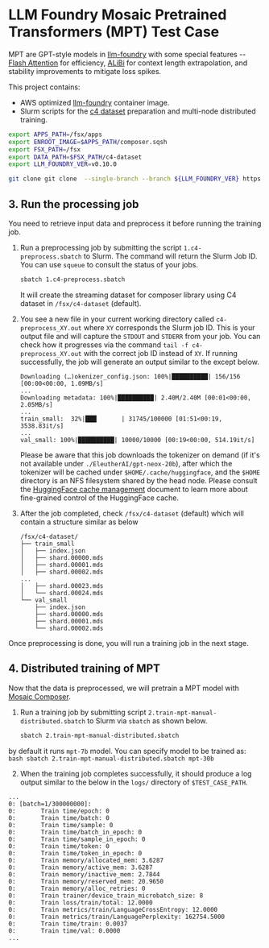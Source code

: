# LLM Foundry Mosaic Pretrained Transformers (MPT) Test Case <!-- omit in toc -->
MPT are GPT-style models in [llm-foundry](https://github.com/mosaicml/llm-foundry/tree/main) with some special features -- [Flash Attention](https://arxiv.org/abs/2205.14135) for efficiency, [ALiBi](https://arxiv.org/abs/2108.12409) for context length extrapolation, and stability improvements to mitigate loss spikes.

This project contains:

* AWS optimized [llm-foundry](https://github.com/mosaicml/llm-foundry/tree/main) container image.
* Slurm scripts for the [c4 dataset](https://huggingface.co/datasets/c4) preparation and multi-node distributed training.

```bash
export APPS_PATH=/fsx/apps
export ENROOT_IMAGE=$APPS_PATH/composer.sqsh
export FSX_PATH=/fsx
export DATA_PATH=$FSX_PATH/c4-dataset
export LLM_FOUNDRY_VER=v0.10.0
```


```bash
git clone git clone  --single-branch --branch ${LLM_FOUNDRY_VER} https://github.com/mosaicml/llm-foundry.git
```


## 3. Run the processing job

You need to retrieve input data and preprocess it before running the training job.

1. Run a preprocessing job by submitting the script `1.c4-preprocess.sbatch` to Slurm. The command will return the Slurm Job ID. You can use `squeue` to consult the status of your jobs.

    ```bash
    sbatch 1.c4-preprocess.sbatch
    ```

    It will create the streaming dataset for composer library using C4 dataset in `/fsx/c4-dataset` (default).

2. You see a new file in your current working directory called `c4-preprocess_XY.out` where `XY` corresponds the Slurm job ID. This is your output file and will capture the `STDOUT` and `STDERR` from your job. You can check how it progresses via the command `tail -f c4-preprocess_XY.out` with the correct job ID instead of `XY`. If running successfully, the job will generate an output similar to the except below.

    ```console
    Downloading (…)okenizer_config.json: 100%|██████████| 156/156 [00:00<00:00, 1.09MB/s]
    ...
    Downloading metadata: 100%|██████████| 2.40M/2.40M [00:01<00:00, 2.05MB/s]
    ...
    train_small:  32%|███▏      | 31745/100000 [01:51<00:19, 3538.83it/s]
    ...
    val_small: 100%|██████████| 10000/10000 [00:19<00:00, 514.19it/s]
    ```

    Please be aware that this job downloads the tokenizer on demand (if it's not available under `./EleutherAI/gpt-neox-20b`), after which the tokenizer will be cached under `$HOME/.cache/huggingface`, and the `$HOME` directory is an NFS filesystem shared by the head node. Please consult the [HuggingFace cache management](https://huggingface.co/docs/datasets/cache) document to learn more about fine-grained control of the HuggingFace cache.

3. After the job completed, check `/fsx/c4-dataset` (default) which will contain a structure similar as below

    ```console
    /fsx/c4-dataset/
    ├── train_small
    │   ├── index.json
    │   ├── shard.00000.mds
    │   ├── shard.00001.mds
    │   ├── shard.00002.mds
    ...
    │   ├── shard.00023.mds
    │   └── shard.00024.mds
    └── val_small
        ├── index.json
        ├── shard.00000.mds
        ├── shard.00001.mds
        └── shard.00002.mds
    ```

Once preprocessing is done, you will run a training job in the next stage.

## 4. Distributed training of MPT

Now that the data is preprocessed, we will pretrain a MPT model with [Mosaic Composer](https://github.com/mosaicml/composer).

1. Run a training job by submitting script `2.train-mpt-manual-distributed.sbatch` to Slurm via `sbatch` as shown below.

    ```bash
    sbatch 2.train-mpt-manual-distributed.sbatch
    ```
by default it runs `mpt-7b` model. You can specify model to be trained as:
    ```bash
    sbatch 2.train-mpt-manual-distributed.sbatch mpt-30b
    ```

2. When the training job completes successfully, it should produce a log output similar to the below in the `logs/` directory of `$TEST_CASE_PATH`.

```console
...
0: [batch=1/300000000]:
0:       Train time/epoch: 0
0:       Train time/batch: 0
0:       Train time/sample: 0
0:       Train time/batch_in_epoch: 0
0:       Train time/sample_in_epoch: 0
0:       Train time/token: 0
0:       Train time/token_in_epoch: 0
0:       Train memory/allocated_mem: 3.6287
0:       Train memory/active_mem: 3.6287
0:       Train memory/inactive_mem: 2.7844
0:       Train memory/reserved_mem: 20.9650
0:       Train memory/alloc_retries: 0
0:       Train trainer/device_train_microbatch_size: 8
0:       Train loss/train/total: 12.0000
0:       Train metrics/train/LanguageCrossEntropy: 12.0000
0:       Train metrics/train/LanguagePerplexity: 162754.5000
0:       Train time/train: 0.0037
0:       Train time/val: 0.0000
...
```